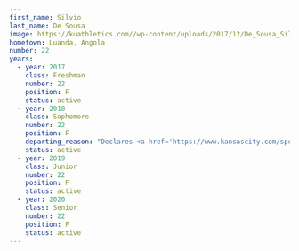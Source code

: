 ```yaml
---
first_name: Silvio
last_name: De Sousa
image: https://kuathletics.com//wp-content/uploads/2017/12/De_Sousa_Silvio-768x1024.jpg
hometown: Luanda, Angola
number: 22
years:
  - year: 2017
    class: Freshman
    number: 22
    position: F
    status: active
  - year: 2018
    class: Sophomore
    number: 22
    position: F
    departing_reason: "Declares <a href='https://www.kansascity.com/sports/spt-columns-blogs/sam-mellinger/article229434124.html'>Silvio De Sousa declares for NBA draft but wants to stay at Kansas: 'I have a chance'</a>"
    status: active
  - year: 2019
    class: Junior
    number: 22
    position: F
    status: active
  - year: 2020
    class: Senior
    number: 22
    position: F
    status: active
---
```

